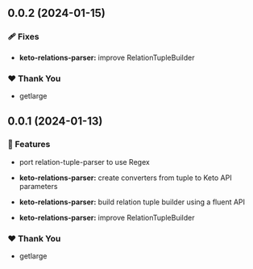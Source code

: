 ## 0.0.2 (2024-01-15)


### 🩹 Fixes

- **keto-relations-parser:** improve RelationTupleBuilder


### ❤️  Thank You

- getlarge

## 0.0.1 (2024-01-13)


### 🚀 Features

- port relation-tuple-parser to use Regex

- **keto-relations-parser:** create converters from tuple to Keto API parameters

- **keto-relations-parser:** build relation tuple builder using a fluent API

- **keto-relations-parser:** improve RelationTupleBuilder


### ❤️  Thank You

- getlarge
